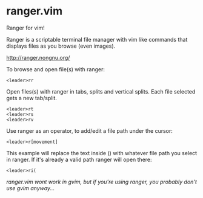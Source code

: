 ranger.vim
==========

Ranger for vim!

Ranger is a scriptable terminal file manager with vim like commands that
displays files as you browse (even images).

http://ranger.nongnu.org/



To browse and open file(s) with ranger:

    <leader>rr

Open files(s) with ranger in tabs, splits and vertical splits.
Each file selected gets a new tab/split.

    <leader>rt
    <leader>rs
    <leader>rv

Use ranger as an operator, to add/edit a file path under the cursor:

    <leader>r[movement]

This example will replace the text inside () with whatever file path you select in ranger. If
it's already a valid path ranger will open there:

    <leader>ri( 


_ranger.vim wont work in gvim, but if you're using ranger, you probably don't use
gvim anyway..._
